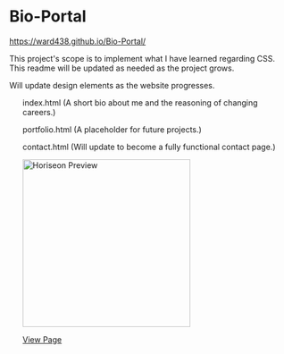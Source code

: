 # Bio-Portal

https://ward438.github.io/Bio-Portal/

This project's scope is to implement what I have learned regarding CSS. This readme will be updated as needed as the project grows.

Will update design elements as the website progresses.

<ol>
index.html
(A short bio about me and the reasoning of changing careers.)

portfolio.html
(A placeholder for future projects.)

contact.html
(Will update to become a fully functional contact page.)

<img src="https://github.com/ward438/Bio-Portal/blob/main/Capture.png" alt="Horiseon Preview"
width="300px"/>

<a href="https://ward438.github.io/Bio-Portal/">View Page</a>

